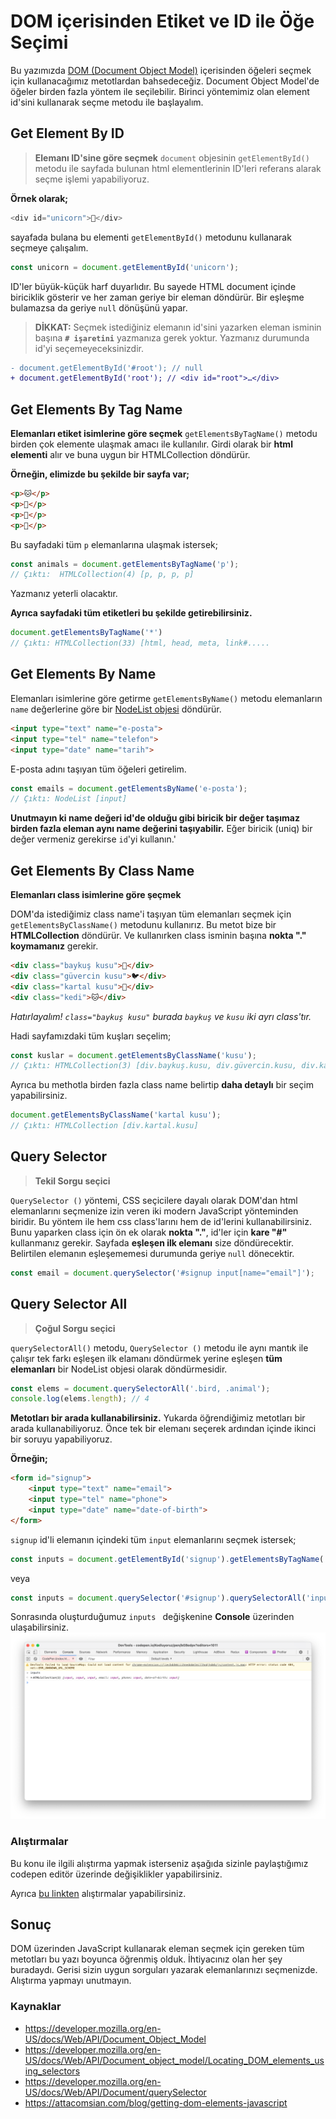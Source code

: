 # DOM içerisinden Etiket ve ID ile Öğe Seçimi

Bu yazımızda [DOM (Document Object Model)](https://developer.mozilla.org/en-US/docs/Web/API/Document_Object_Model) içerisinden öğeleri seçmek için kullanacağımız metotlardan bahsedeceğiz. Document Object Model'de öğeler birden fazla yöntem ile seçilebilir. Birinci yöntemimiz olan element id'sini kullanarak seçme metodu ile başlayalım.

## Get Element By ID
> **Elemanı ID'sine göre seçmek**
`document` objesinin `getElementById()` metodu ile sayfada bulunan html elementlerinin ID'leri referans alarak seçme işlemi yapabiliyoruz.

**Örnek olarak;**
```javascript
<div id="unicorn">🦄</div>
```
sayafada bulana bu elementi `getElementById()` metodunu kullanarak seçmeye çalışalım.
```javascript
const unicorn = document.getElementById('unicorn');
```
ID'ler büyük-küçük harf duyarlıdır. Bu sayede HTML document içinde biriciklik gösterir ve her zaman geriye bir eleman döndürür. Bir eşleşme bulamazsa da geriye `null` dönüşünü yapar.

> **DİKKAT:** Seçmek istediğiniz elemanın id'sini yazarken eleman isminin başına **`# işaretini`** yazmanıza gerek yoktur. Yazmanız durumunda id'yi seçemeyeceksinizdir. 
```diff
- document.getElementById('#root'); // null
+ document.getElementById('root'); // <div id=​"root">​…​</div>​
```
## Get Elements By Tag Name
**Elemanları etiket isimlerine göre seçmek**
`getElementsByTagName()` metodu birden çok elemente ulaşmak amacı ile kullanılır.
Girdi olarak bir **html elementi** alır ve buna uygun bir HTMLCollection döndürür. 

**Örneğin, elimizde bu şekilde bir sayfa var;**

```html
<p>🐱</p>
<p>🐰</p>
<p>🐯</p>
<p>🐧</p>
```
Bu sayfadaki tüm `p` elemanlarına ulaşmak istersek;

```javascript
const animals = document.getElementsByTagName('p'); 
// Çıktı:  HTMLCollection(4) [p, p, p, p]
```
Yazmanız yeterli olacaktır.

**Ayrıca sayfadaki tüm etiketleri bu şekilde getirebilirsiniz.**
```javascript
document.getElementsByTagName('*')
// Çıktı: HTMLCollection(33) [html, head, meta, link#.....
```
## Get Elements By Name
Elemanları isimlerine göre getirme
`getElementsByName()` metodu elemanların `name` değerlerine göre bir [NodeList objesi](https://developer.mozilla.org/en-US/docs/Web/API/NodeList) döndürür.

```html
<input type="text" name="e-posta">
<input type="tel" name="telefon">
<input type="date" name="tarih">
```
E-posta adını taşıyan tüm öğeleri getirelim.

```javascript
const emails = document.getElementsByName('e-posta');
// Çıktı: NodeList [input]
```

**Unutmayın ki name değeri id'de olduğu gibi biricik bir değer taşımaz birden fazla eleman aynı name değerini taşıyabilir.** Eğer biricik (uniq) bir değer vermeniz gerekirse `id`'yi kullanın.'

## Get Elements By Class Name
**Elemanları class isimlerine göre şeçmek**

DOM'da istediğimiz class name'i taşıyan tüm elemanları seçmek için `getElementsByClassName()` metodunu kullanırız. Bu metot bize bir **HTMLCollection** döndürür. Ve kullanırken class isminin başına **nokta "."** **koymamanız** gerekir.

```html
<div class="baykuş kusu">🦉</div>
<div class="güvercin kusu">🐦</div>
<div class="kartal kusu">🦅</div>
<div class="kedi">🐱</div>
```
*Hatırlayalım! `class="baykuş kusu"` burada `baykuş` ve `kusu` iki ayrı class'tır.*

Hadi sayfamızdaki tüm kuşları seçelim;

```javascript
const kuslar = document.getElementsByClassName('kusu');
// Çıktı: HTMLCollection(3) [div.baykuş.kusu, div.güvercin.kusu, div.kartal.kusu]
```
Ayrıca bu methotla birden fazla class name belirtip **daha detaylı** bir seçim yapabilirsiniz.

```javascript
document.getElementsByClassName('kartal kusu');
// Çıktı: HTMLCollection [div.kartal.kusu]
```

## Query Selector
> **Tekil Sorgu seçici**

`QuerySelector ()` yöntemi, CSS seçicilere dayalı olarak DOM'dan html elemanlarını seçmenize izin veren iki modern JavaScript yönteminden biridir.
Bu yöntem ile hem css class'larını hem de id'lerini kullanabilirsiniz.
Bunu yaparken class için ön ek olarak **nokta "."**, id'ler için **kare "#"** kullanmanız gerekir. Sayfada **eşleşen ilk elemanı** size döndürecektir. Belirtilen elemanın eşleşememesi durumunda geriye `null` dönecektir.

```javascript
const email = document.querySelector('#signup input[name="email"]');
```

## Query Selector All
> **Çoğul Sorgu seçici**

`querySelectorAll()` metodu, `QuerySelector ()` metodu ile aynı mantık ile çalışır tek farkı eşleşen ilk elamanı döndürmek yerine eşleşen **tüm elemanları** bir NodeList objesi olarak döndürmesidir.

```javascript
const elems = document.querySelectorAll('.bird, .animal');
console.log(elems.length); // 4
```

**Metotları bir arada kullanabilirsiniz.**
Yukarda öğrendiğimiz metotları bir arada kullanabiliyoruz. Önce tek bir elemanı seçerek ardından içinde ikinci bir soruyu yapabiliyoruz. 

**Örneğin;**

```html
<form id="signup">
    <input type="text" name="email">
    <input type="tel" name="phone">
    <input type="date" name="date-of-birth">
</form>
```
`signup` id'li elemanın içindeki tüm `input` elemanlarını seçmek istersek;

```javascript
const inputs = document.getElementById('signup').getElementsByTagName('input');
```
veya

```javascript
const inputs = document.querySelector('#signup').querySelectorAll('input');
```
Sonrasında oluşturduğumuz `inputs ` değişkenine **Console** üzerinden ulaşabilirsiniz.
![Console inputs](https://raw.githubusercontent.com/Kodluyoruz/taskforce/main/javascript/javascript-temel/dom-icerisinden-etiket-ve-id-ile-oge-secimi/figures/console_inputs.png)

### Alıştırmalar
Bu konu ile ilgili alıştırma yapmak isterseniz aşağıda sizinle paylaştığımız codepen editör üzerinde değişiklikler yapabilirsiniz.

Ayrıca [bu linkten](https://www.w3resource.com/javascript-exercises/javascript-dom-exercises.php) alıştırmalar yapabilirsiniz.

## Sonuç
DOM üzerinden JavaScript kullanarak eleman seçmek için gereken tüm metotları bu yazı boyunca öğrenmiş olduk. İhtiyacınız olan her şey buradaydı. Gerisi sizin uygun sorguları yazarak elemanlarınızı seçmenizde. Alıştırma yapmayı unutmayın.

### Kaynaklar
- https://developer.mozilla.org/en-US/docs/Web/API/Document_Object_Model
- https://developer.mozilla.org/en-US/docs/Web/API/Document_object_model/Locating_DOM_elements_using_selectors
- https://developer.mozilla.org/en-US/docs/Web/API/Document/querySelector
- https://attacomsian.com/blog/getting-dom-elements-javascript
